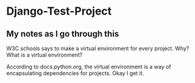 # Django-Test-Project

## My notes as I go through this

W3C schools says to make a virtual environment for every project. Why? What is a virtual environment? 

According to docs.python.org, the virtual environment is a way of encapsulating dependencies for projects. Okay I get it. 

